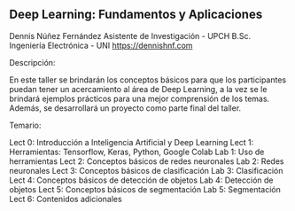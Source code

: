 
## Deep Learning: Fundamentos y Aplicaciones ##


Dennis Núñez Fernández
Asistente de Investigación - UPCH
B.Sc. Ingeniería Electrónica - UNI
https://dennishnf.com


Descripción:

En este taller se brindarán los conceptos básicos para que los participantes puedan tener un acercamiento al área de Deep Learning, a la vez se le brindará ejemplos prácticos para una mejor comprensión de los temas. Además, se desarrollará un proyecto como parte final del taller.


Temario: 

Lect 0: Introducción a Inteligencia Artificial y Deep Learning
Lect 1: Herramientas: Tensorflow, Keras, Python, Google Colab
Lab 1: Uso de herramientas
Lect 2: Conceptos básicos de redes neuronales
Lab 2: Redes neuronales
Lect 3: Conceptos básicos de clasificación
Lab 3: Clasificación
Lect 4: Conceptos básicos de detección de objetos
Lab 4: Detección de objetos
Lect 5: Conceptos básicos de segmentación
Lab 5: Segmentación
Lect 6: Contenidos adicionales
